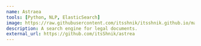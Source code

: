 ```yaml
---
name: Astraea
tools: [Python, NLP, ElasticSearch]
image: https://raw.githubusercontent.com/itsshnik/itsshnik.github.io/master/_images/astraea.png
description: A search engine for legal documents.
external_url: https://github.com/itsShnik/astrea
---
```

